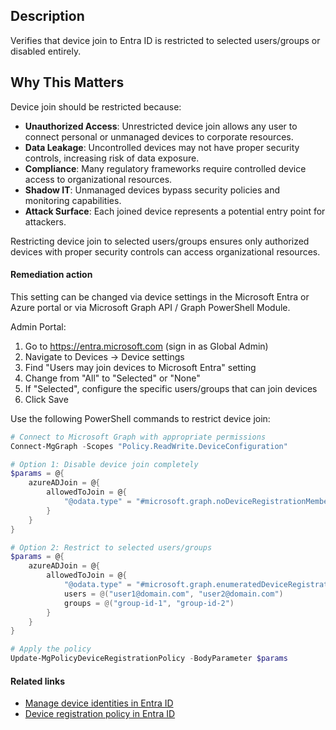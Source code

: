## Description

Verifies that device join to Entra ID is restricted to selected users/groups or disabled entirely.

## Why This Matters

Device join should be restricted because:

- **Unauthorized Access**: Unrestricted device join allows any user to connect personal or unmanaged devices to corporate resources.
- **Data Leakage**: Uncontrolled devices may not have proper security controls, increasing risk of data exposure.
- **Compliance**: Many regulatory frameworks require controlled device access to organizational resources.
- **Shadow IT**: Unmanaged devices bypass security policies and monitoring capabilities.
- **Attack Surface**: Each joined device represents a potential entry point for attackers.

Restricting device join to selected users/groups ensures only authorized devices with proper security controls can access organizational resources.

#### Remediation action

This setting can be changed via device settings in the Microsoft Entra or Azure portal or via Microsoft Graph API / Graph PowerShell Module.

Admin Portal:
1. Go to https://entra.microsoft.com (sign in as Global Admin)
2. Navigate to Devices → Device settings
3. Find "Users may join devices to Microsoft Entra" setting
4. Change from "All" to "Selected" or "None"
5. If "Selected", configure the specific users/groups that can join devices
6. Click Save

Use the following PowerShell commands to restrict device join:

```powershell
# Connect to Microsoft Graph with appropriate permissions
Connect-MgGraph -Scopes "Policy.ReadWrite.DeviceConfiguration"

# Option 1: Disable device join completely
$params = @{
    azureADJoin = @{
        allowedToJoin = @{
            "@odata.type" = "#microsoft.graph.noDeviceRegistrationMembership"
        }
    }
}

# Option 2: Restrict to selected users/groups
$params = @{
    azureADJoin = @{
        allowedToJoin = @{
            "@odata.type" = "#microsoft.graph.enumeratedDeviceRegistrationMembership"
            users = @("user1@domain.com", "user2@domain.com")
            groups = @("group-id-1", "group-id-2")
        }
    }
}

# Apply the policy
Update-MgPolicyDeviceRegistrationPolicy -BodyParameter $params
```

#### Related links

- [Manage device identities in Entra ID](https://learn.microsoft.com/en-us/azure/active-directory/devices/overview)
- [Device registration policy in Entra ID](https://learn.microsoft.com/en-us/graph/api/resources/deviceregistrationpolicy)